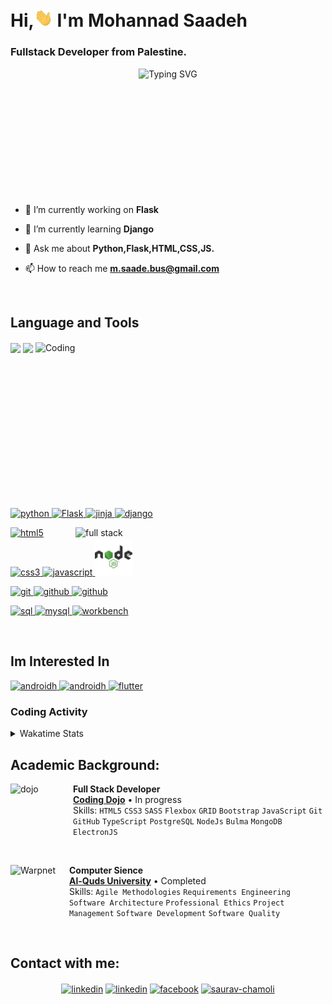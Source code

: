 <h1 align="left">Hi,<img src="https://raw.githubusercontent.com/ABSphreak/ABSphreak/master/gifs/Hi.gif" width="30px" /> I'm Mohannad Saadeh</h1>
<h3 align="left">Fullstack Developer from Palestine.</h3>

<div align="center" style="margin-bottom:200px"
<a href="https://git.io/typing-svg"><img src="https://readme-typing-svg.demolab.com?font=Fira+Code&weight=200&size=25&duration=4000&pause=1000&background=1ECCFF00&center=true&vCenter=true&random=false&width=450&height=60&lines=Welcome+to+my+github+profile+;I+am+a+Full-Stack+Developer" alt="Typing SVG" /></a>
</div>

- 🔭 I’m currently working on **Flask**

- 🌱 I’m currently learning **Django**

- 💬 Ask me about **Python,Flask,HTML,CSS,JS.**

- 📫 How to reach me **m.saade.bus@gmail.com**

<br>

## Language and Tools


<div align="left" style="margin-bottom:200px">
<img width=35% align="center" src="https://github-readme-stats.vercel.app/api?username=MohnadSaadeh&theme=holi&show_icons=true" />
<img width=34% align="center" src="https://github-readme-stats.vercel.app/api/top-langs/?username=MohnadSaadeh&layout=compact&theme=holi" />
<img align="center" alt="Coding" width="700px" height="400" src="https://media.giphy.com/media/qgQUggAC3Pfv687qPC/giphy.gif">
</div>
<br>
<br>

  
  <a href="https://www.w3schools.com/cpp/" target="_blank"> <img src="https://www.svgrepo.com/show/452091/python.svg" alt="python" width="60" height="60"/> </a>
  <a href="https://flask.palletsprojects.com/en/3.0.x/" target="_blank"> <img src="https://flask.palletsprojects.com/en/3.0.x/_images/flask-horizontal.png" alt="Flask" width="120" height="40"/> </a>
  <a href="" target="_blank"> <img src="https://www.svgrepo.com/show/373702/jinja.svg" alt="jinja" width="60" height="60"/> </a>
  <a href="" target="_blank"> <img src="https://www.svgrepo.com/show/353657/django-icon.svg" alt="django" width="60" height="60"/> </a>

<img src="https://www.keycdn.com/img/support/full-stack-development.png" min-width="400px" max-width="400px" width="400px" align="right" alt="full stack">
  
  <a href="https://www.w3.org/html/" target="_blank"> <img src="https://www.svgrepo.com/show/452228/html-5.svg" alt="html5" width="60" height="60"/> </a>
  <a href="https://www.w3schools.com/css/" target="_blank"> <img src="https://www.svgrepo.com/show/349330/css3.svg" alt="css3" width="60" height="60"/> </a>
  <a href="https://developer.mozilla.org/en-US/docs/Web/JavaScript" target="_blank"> <img src="https://www.svgrepo.com/show/349419/javascript.svg" alt="javascript" width="60" height="60"/> </a>
  <a href="https://nodejs.org" target="_blank"> <img src="https://raw.githubusercontent.com/devicons/devicon/master/icons/nodejs/nodejs-original-wordmark.svg" alt="nodejs" width="60" height="60"/> </a>
 
  </a> <a href="https://git-scm.com/" target="_blank"> <img src="https://www.vectorlogo.zone/logos/git-scm/git-scm-icon.svg" alt="git" width="60" height="60"/> </a> 
  </a> <a href="" target="_blank"> <img src="https://www.svgrepo.com/show/512317/github-142.svg" alt="github" width="60" height="60"/> </a>
  </a> <a href="" target="_blank"> <img src="https://cdn.worldvectorlogo.com/logos/git-bash.svg" alt="github" width="60" height="60"/> </a>

  <a href="https://www.mongodb.com/" target="_blank"> <img src="https://www.svgrepo.com/show/331760/sql-database-generic.svg" alt="sql" width="60" height="60"/> </a>
  <a href="https://www.mysql.com/" target="_blank"> <img src="https://www.svgrepo.com/show/303251/mysql-logo.svg" alt="mysql" width="60" height="60"/> </a>
  <a href="https://www.oracle.com/" target="_blank"> <img src="https://hotsechu.files.wordpress.com/2021/03/mysqlworkbench_2.png" alt="workbench" width="60" height="60"/> </a>
  
  </p>


<br>

## Im Interested In

<p>
  <a href="" target="_blank"> <img src="https://www.svgrepo.com/show/303388/java-4-logo.svg" alt="androidh" width="40" height="40"/> </a>
  <a href="" target="_blank"> <img src="https://www.svgrepo.com/show/303175/android-logo.svg" alt="androidh" width="40" height="40"/> </a>
  <a href="" target="_blank"> <img src="https://docs.flutter.dev/assets/images/branding/flutter/logo+text/horizontal/default.svg" alt="flutter" width="80" height="40"/> </a>
  </a>
</p>


</p>


<h3 align="left"> </h3>


<h3 align="left">Coding Activity</h3>
<details>
  <summary>Wakatime Stats</summary>
  <p align="center"> 
   
  </p>
</details>


## Academic Background:

[<img align="left" height="100px" width="100px" alt="dojo" src="https://d.newsweek.com/en/full/1533900/newsweek-coding-dojo-logo.png?w=560&f=e751153072cf804b0c144c88cf16c747"/>](https://www.codingdojo.com/)
**Full Stack Developer** \
[**Coding Dojo**](https://www.codingdojo.com/) • In progress \
Skills: `HTML5` `CSS3` `SASS` `Flexbox` `GRID` `Bootstrap` `JavaScript` `Git` `GitHub` `TypeScript` `PostgreSQL` `NodeJs` 
`Bulma` `MongoDB` `ElectronJS`

<br>

[<img align="left" height="94px" width="94px" alt="Warpnet" src="https://www.alquds.edu/wp-content/uploads/2017/07/aqulogo.png"/>](https://www.uninter.com/)
**Computer Sience** \
[**Al-Quds University**](https://www.alquds.edu/en/)  • Completed\
Skills: `Agile Methodologies` `Requirements Engineering` `Software Architecture` `Professional Ethics`
`Project Management` `Software Development` `Software Quality`




<br>

## Contact with me:
<div>
<p align="center">
<a href="" target="blank"><img align="center" src="https://www.svgrepo.com/show/349378/gmail.svg" alt="linkedin" height="30" width="40" /></a>
<a href="" target="blank"><img align="center" src="https://www.svgrepo.com/show/448234/linkedin.svg" alt="linkedin" height="30" width="40" /></a>
<a href="https://www.facebook.com/m.saadeh90" target="blank"><img align="center" src="https://www.svgrepo.com/show/475647/facebook-color.svg" alt="facebook" height="30" width="40" /></a>
<a href="https://www.instagram.com/mohannad.saadeh/" target="blank"><img align="center" src="https://www.svgrepo.com/show/452229/instagram-1.svg" alt="saurav-chamoli" height="30" width="30" /></a>
</p>
</div>


